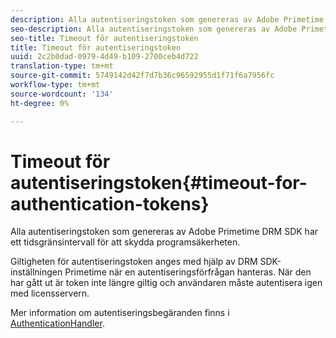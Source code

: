 ```yaml
---
description: Alla autentiseringstoken som genereras av Adobe Primetime DRM SDK har ett tidsgränsintervall för att skydda programsäkerheten.
seo-description: Alla autentiseringstoken som genereras av Adobe Primetime DRM SDK har ett tidsgränsintervall för att skydda programsäkerheten.
seo-title: Timeout för autentiseringstoken
title: Timeout för autentiseringstoken
uuid: 2c2b0dad-0979-4d49-b109-2700ceb4d722
translation-type: tm+mt
source-git-commit: 5749142d42f7d7b36c96592955d1f71f6a7956fc
workflow-type: tm+mt
source-wordcount: '134'
ht-degree: 0%

---
```



# Timeout för autentiseringstoken{#timeout-for-authentication-tokens}

Alla autentiseringstoken som genereras av Adobe Primetime DRM SDK har ett tidsgränsintervall för att skydda programsäkerheten.

Giltigheten för autentiseringstoken anges med hjälp av DRM SDK-inställningen Primetime när en autentiseringsförfrågan hanteras. När den har gått ut är token inte längre giltig och användaren måste autentisera igen med licensservern.

Mer information om autentiseringsbegäranden finns i [AuthenticationHandler](https://help.adobe.com/en_US/primetime/api/drm-apis/server/javadocs-flashaccess-pro/com/adobe/flashaccess/sdk/protocol/authentication/AuthenticationHandler.html).
